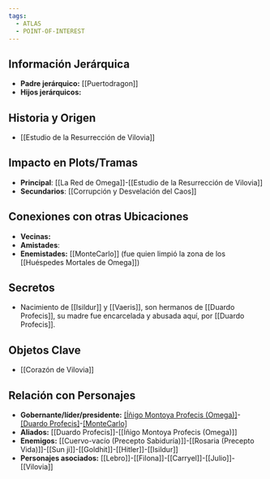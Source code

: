 ```yaml
---
tags:
  - ATLAS
  - POINT-OF-INTEREST
---
```

## Información Jerárquica
- **Padre jerárquico:** [[Puertodragon]]
- **Hijos jerárquicos:**

## Historia y Origen
- [[Estudio de la Resurrección de Vilovia]]

## Impacto en Plots/Tramas 
- **Principal**: [[La Red de Omega]]-[[Estudio de la Resurrección de Vilovia]]
- **Secundarios**: [[Corrupción y Desvelación del Caos]]

## Conexiones con otras Ubicaciones
- **Vecinas:**
- **Amistades**:
- **Enemistades:** [[MonteCarlo]] (fue quien limpió la zona de los [[Huéspedes Mortales de Omega]])

## Secretos 
- Nacimiento de [[Isildur]] y [[Vaeris]], son hermanos de [[Duardo Profecis]], su madre fue encarcelada y abusada aquí, por [[Duardo Profecis]].

## Objetos Clave
- [[Corazón de Vilovia]]

## Relación con Personajes 
- **Gobernante/líder/presidente:** [[Íñigo Montoya Profecis (Omega)]](ex)-[[Duardo Profecis]](ex)-[[MonteCarlo]](presente)
- **Aliados:** [[Duardo Profecis]]-[[Íñigo Montoya Profecis (Omega)]]
- **Enemigos:** [[Cuervo-vacío (Precepto Sabiduría)]]-[[Rosaria (Precepto Vida)]]-[[Sun ji]]-[[Goldhit]]-[[Hitler]]-[[Isildur]]
- **Personajes asociados:** [[Lebro]]-[[Filona]]-[[Carryel]]-[[Julio]]-[[Vilovia]]